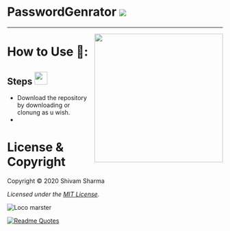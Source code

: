 # PasswordGenrator [<img src="https://www.flaticon.com/svg/static/icons/svg/48/48817.svg"/>](https://www.flaticon.com/svg/static/icons/svg/48/48817.svg) 
---

[<img src="https://media.giphy.com/media/IgLIVXrBcID9cExa6r/giphy.gif" align="right" width="300" hight="400"/>](https://media.giphy.com/media/IgLIVXrBcID9cExa6r/giphy.gif)

# How to Use 📌:

## **Steps**  [<img src="https://www.flaticon.com/svg/static/icons/svg/2359/2359233.svg" width="30" hight="40"/>](https://www.flaticon.com/svg/static/icons/svg/2359/2359233.svg)
  - Download the repository by downloading or clonung as u wish.
  -



# License & Copyright

Copyright © 2020 Shivam Sharma

_Licensed under the [MIT License](LICENSE)._

![Loco marster](https://learncodeonline.in/mascot.png)

[![Readme Quotes](https://quotes-github-readme.vercel.app/api?type=horizontal)](https://github.com/ShivamSharmaDeveloper)
